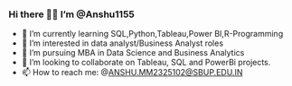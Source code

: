 ### Hi there 👋🔭 I’m @Anshu1155 
- 🌱 I’m currently learning SQL,Python,Tableau,Power BI,R-Programming
- 👯 I’m interested in data analyst/Business Analyst roles
- 🤔 I’m pursuing MBA in Data Science and Business Analytics
- 💬 I’m looking to collaborate on Tableau, SQL and PowerBi projects.
- 📫 How to reach me: @ANSHU.MM2325102@SBUP.EDU.IN
<!--
**Anshu1155/Anshu1155** is a ✨ _special_ ✨ repository because its `README.md` (this file) appears on your GitHub profile.
- 🔭 I’m @Anshu1155 
- 🌱 I’m currently learning SQL,Python,Tableau,Power BI,R-Programming
- 👯 I’m interested in data analyst/Business Analyst roles
- 🤔 I’m pursuing MBA in Data Science and Business Analytics
- 💬 I’m looking to collaborate on Tableau, SQL and PowerBi projects.
- 📫 How to reach me: @ANSHU.MM2325102@SBUP.EDU.IN
<!--
